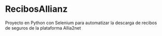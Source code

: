 # RecibosAllianz
Proyecto en Python con Selenium para automatizar la descarga de recibos de seguros de la plataforma Allia2net

